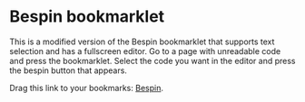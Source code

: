 Bespin bookmarklet
==================

This is a modified version of the Bespin bookmarklet that supports text selection and has a fullscreen editor.
Go to a page with unreadable code and press the bookmarklet. Select the code you want in the editor and press the bespin button that appears.

Drag this link to your bookmarks: <a href="javascript:(function(){var elem=document.createElement('script');elem.setAttribute('src','https://github.com/thorsteinsson/Bespin-bookmarklet/raw/master/bookmarklet.js');document.body.appendChild(elem);})()">Bespin</a>.